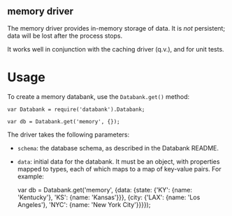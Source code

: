 memory driver
-------------

The memory driver provides in-memory storage of data. It is *not*
persistent; data will be lost after the process stops.

It works well in conjunction with the caching driver (q.v.), and for
unit tests.

Usage
=====

To create a memory databank, use the `Databank.get()` method:

    var Databank = require('databank').Databank;
    
    var db = Databank.get('memory', {});
    
The driver takes the following parameters:

* `schema`: the database schema, as described in the Databank README.
* `data`: initial data for the databank. It must be an object, with properties
  mapped to types, each of which maps to a map of key-value pairs. For example:
  
  var db = Databank.get('memory', {data: {state: {'KY': {name: 'Kentucky'},
                                                  'KS': {name: 'Kansas'}}},
                                         {city: {'LAX': {name: 'Los Angeles'},
                                                 'NYC': {name: 'New York City'}}}});
                                                  

